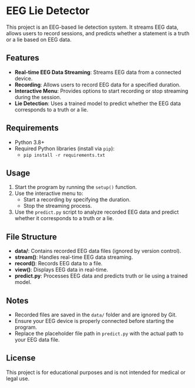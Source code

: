 # EEG Lie Detector

This project is an EEG-based lie detection system. It streams EEG data, allows users to record sessions, and predicts whether a statement is a truth or a lie based on EEG data.

## Features

- **Real-time EEG Data Streaming**: Streams EEG data from a connected device.
- **Recording**: Allows users to record EEG data for a specified duration.
- **Interactive Menu**: Provides options to start recording or stop streaming during the session.
- **Lie Detection**: Uses a trained model to predict whether the EEG data corresponds to a truth or a lie.

## Requirements

- Python 3.8+
- Required Python libraries (install via `pip`):
    - `pip install -r requirements.txt`

## Usage

1. Start the program by running the `setup()` function.
2. Use the interactive menu to:
   - Start a recording by specifying the duration.
   - Stop the streaming process.
3. Use the `predict.py` script to analyze recorded EEG data and predict whether it corresponds to a truth or a lie.

## File Structure

- **data/**: Contains recorded EEG data files (ignored by version control).
- **stream()**: Handles real-time EEG data streaming.
- **record()**: Records EEG data to a file.
- **view()**: Displays EEG data in real-time.
- **predict.py**: Processes EEG data and predicts truth or lie using a trained model.

## Notes

- Recorded files are saved in the `data/` folder and are ignored by Git.
- Ensure your EEG device is properly connected before starting the program.
- Replace the placeholder file path in `predict.py` with the actual path to your EEG data file.

## License

This project is for educational purposes and is not intended for medical or legal use.